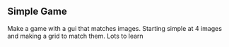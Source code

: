 ## Simple Game
  Make a game with a gui that matches images. Starting simple at 4 images and making a grid to match them. Lots to learn
